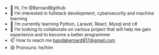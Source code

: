- 👋 Hi, I’m @BernardBgithub
- 👀 I’m interested in fullstack development, cybersecurity and machine learning
- 🌱 I’m currently learning Python, Laravel, React, Mysql and c#
- 💞️ I’m looking to collaborate on various project that will help me gain experience and to become a better programmer
- 📫 How to reach me bandabernard917@gmail.com
- 😄 Pronouns: he/him

<!---
BernardBgithub/BernardBgithub is a ✨ special ✨ repository because its `README.md` (this file) appears on your GitHub profile.
You can click the Preview link to take a look at your changes.
--->
